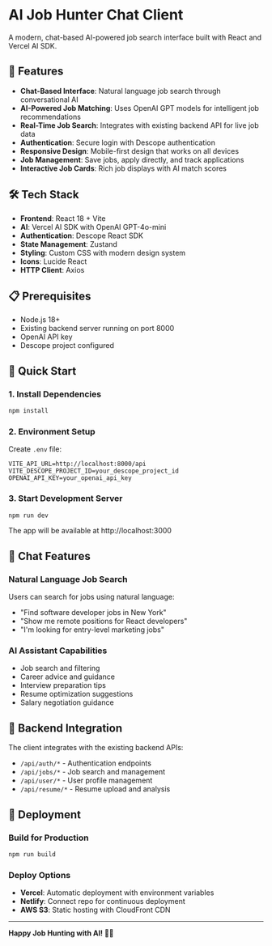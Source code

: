 # AI Job Hunter Chat Client

A modern, chat-based AI-powered job search interface built with React and Vercel AI SDK.

## 🚀 Features

- **Chat-Based Interface**: Natural language job search through conversational AI
- **AI-Powered Job Matching**: Uses OpenAI GPT models for intelligent job recommendations
- **Real-Time Job Search**: Integrates with existing backend API for live job data
- **Authentication**: Secure login with Descope authentication
- **Responsive Design**: Mobile-first design that works on all devices
- **Job Management**: Save jobs, apply directly, and track applications
- **Interactive Job Cards**: Rich job displays with AI match scores

## 🛠️ Tech Stack

- **Frontend**: React 18 + Vite
- **AI**: Vercel AI SDK with OpenAI GPT-4o-mini
- **Authentication**: Descope React SDK
- **State Management**: Zustand
- **Styling**: Custom CSS with modern design system
- **Icons**: Lucide React
- **HTTP Client**: Axios

## 📋 Prerequisites

- Node.js 18+
- Existing backend server running on port 8000
- OpenAI API key
- Descope project configured

## 🚀 Quick Start

### 1. Install Dependencies

```bash
npm install
```

### 2. Environment Setup

Create `.env` file:

```env
VITE_API_URL=http://localhost:8000/api
VITE_DESCOPE_PROJECT_ID=your_descope_project_id
OPENAI_API_KEY=your_openai_api_key
```

### 3. Start Development Server

```bash
npm run dev
```

The app will be available at http://localhost:3000

## 💬 Chat Features

### Natural Language Job Search

Users can search for jobs using natural language:

- "Find software developer jobs in New York"
- "Show me remote positions for React developers"
- "I'm looking for entry-level marketing jobs"

### AI Assistant Capabilities

- Job search and filtering
- Career advice and guidance
- Interview preparation tips
- Resume optimization suggestions
- Salary negotiation guidance

## 🔧 Backend Integration

The client integrates with the existing backend APIs:

- `/api/auth/*` - Authentication endpoints
- `/api/jobs/*` - Job search and management
- `/api/user/*` - User profile management
- `/api/resume/*` - Resume upload and analysis

## 🚀 Deployment

### Build for Production

```bash
npm run build
```

### Deploy Options

- **Vercel**: Automatic deployment with environment variables
- **Netlify**: Connect repo for continuous deployment  
- **AWS S3**: Static hosting with CloudFront CDN

---

**Happy Job Hunting with AI! 🎯🤖**
